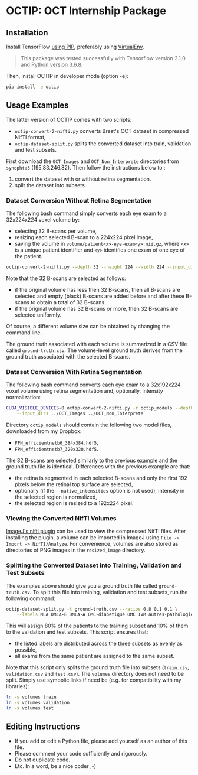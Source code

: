 # OCTIP: OCT Internship Package

## Installation

Install TensorFlow [using PIP](https://www.tensorflow.org/install/pip?lang=python3), preferably
using [VirtualEnv](https://www.tensorflow.org/install/pip?lang=python3#2-create-a-virtual-environment-recommended).

> This package was tested successfully with Tensorflow version 2.1.0 and Python version 3.6.8. 

Then, install OCTIP in developer mode (option -e):
```bash
pip install -e octip
```

## Usage Examples

The latter version of OCTIP comes with two scripts:
* `octip-convert-2-nifti.py` converts Brest's OCT dataset in compressed NifTI format,
* `octip-dataset-split.py` splits the converted dataset into train, validation and test subsets.

First download the `OCT_Images` and `OCT_Non_Interprete` directories from `synophta3`
(195.83.246.82). Then follow the instructions below to :
1. convert the dataset with or without retina segmentation.
2. split the dataset into subsets.

### Dataset Conversion Without Retina Segmentation

The following bash command simply converts each eye exam to a 32x224x224 voxel volume by:
* selecting 32 B-scans per volume,
* resizing each selected B-scan to a 224x224 pixel image,
* saving the volume in `volume/patient<x>-eye-exam<y>.nii.gz`, where `<x>` is a unique patient
identifier and `<y>` identifies one exam of one eye of the patient.

```bash
octip-convert-2-nifti.py --depth 32 --height 224 --width 224 --input_dirs ../OCT_Images ../OCT_Non_Interprete
```

Note that the 32 B-scans are selected as follows:
* if the original volume has less then 32 B-scans, then all B-scans are selected and empty (black)
B-scans are added before and after these B-scans to obtain a total of 32 B-scans.
* if the original volume has 32 B-scans or more, then 32 B-scans are selected uniformly.

Of course, a different volume size can be obtained by changing the command line.

The ground truth associated with each volume is summarized in a CSV file called `ground-truth.csv`.
The volume-level ground truth derives from the ground truth associated with the selected B-scans.

### Dataset Conversion With Retina Segmentation

The following bash command converts each eye exam to a 32x192x224 voxel volume using retina
segmentation and, optionally, intensity normalization:

```bash
CUDA_VISIBLE_DEVICES=0 octip-convert-2-nifti.py -r octip_models --depth 32 --height 192 --width 224 \
    --input_dirs ../OCT_Images ../OCT_Non_Interprete
```

Directory `octip_models` should contain the following two model files, downloaded from my Dropbox:
* `FPN_efficientnetb6_384x384.hdf5`,
* `FPN_efficientnetb7_320x320.hdf5`.

The 32 B-scans are selected similarly to the previous example and the ground truth file is
identical. Differences with the previous example are that:
* the retina is segmented in each selected B-scans and only the first 192 pixels below the retinal
top surface are selected,
* optionally (if the `--native_intensities` option is not used), intensity in the selected region is
normalized,
* the selected region is resized to a 192x224 pixel.

### Viewing the Converted NifTI Volumes

[ImageJ's nifti plugin](https://imagej.nih.gov/ij/plugins/nifti.html) can be used to view the
compressed NifTI files. After installing the plugin, a volume can be imported in ImageJ using
`File -> Import -> NifTI/Analyze`. For convenience, volumes are also stored as directories of PNG
images in the `resized_image` directory.

### Splitting the Converted Dataset into Training, Validation and Test Subsets

The examples above should give you a ground truth file called `ground-truth.csv`. To split this file
into training, validation and test subsets, run the following command:

```bash
octip-dataset-split.py -t ground-truth.csv --ratios 0.8 0.1 0.1 \
    --labels MLA DMLA-E DMLA-A OMC-diabetique OMC IVM autres-pathologies
```

This will assign 80% of the patients to the training subset and 10% of them to the validation and
test subsets. This script ensures that:
* the listed labels are distributed across the three subsets as evenly as possible,
* all exams from the same patient are assigned to the same subset.

Note that this script only splits the ground truth file into subsets (`train.csv`, `validation.csv`
and `test.csv`). The `volumes` directory does not need to be split. Simply use symbolic links if
need be (e.g. for compatibility with my libraries):

```bash
ln -s volumes train
ln -s volumes validation
ln -s volumes test
``` 

## Editing Instructions

* If you add or edit a Python file, please add yourself as an author of this file.
* Please comment your code sufficiently and rigorously.
* Do not duplicate code.
* Etc. In a word, be a nice coder ;-)
